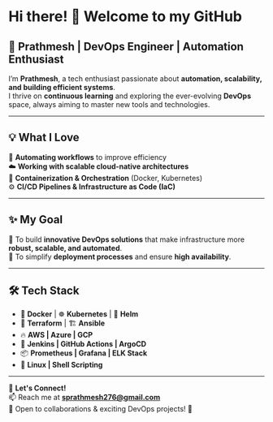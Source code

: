 # Hi there! 👋 Welcome to my GitHub  
## 🚀 Prathmesh | DevOps Engineer | Automation Enthusiast  

I’m **Prathmesh**, a tech enthusiast passionate about **automation, scalability, and building efficient systems**.  
I thrive on **continuous learning** and exploring the ever-evolving **DevOps** space, always aiming to master new tools and technologies.  

---

## 💡 What I Love  
🔄 **Automating workflows** to improve efficiency  
☁️ **Working with scalable cloud-native architectures**  
🐳 **Containerization & Orchestration** (Docker, Kubernetes)  
⚙️ **CI/CD Pipelines & Infrastructure as Code (IaC)**  

---

## ✨ My Goal  
🔹 To build **innovative DevOps solutions** that make infrastructure more **robust, scalable, and automated**.  
🔹 To simplify **deployment processes** and ensure **high availability**.  

---

## 🛠️ Tech Stack  
- 🐳 **Docker** | ☸️ **Kubernetes** | 🔄 **Helm**  
- 🚀 **Terraform** | 🏗️ **Ansible**  
- 🔥 **AWS | Azure | GCP**  
- 🔧 **Jenkins | GitHub Actions | ArgoCD**  
- 📦 **Prometheus | Grafana | ELK Stack**  
- 🐧 **Linux | Shell Scripting**  

---

📌 **Let's Connect!**  
📫 Reach me at **sprathmesh276@gmail.com**  
📢 Open to collaborations & exciting DevOps projects! 🚀  
